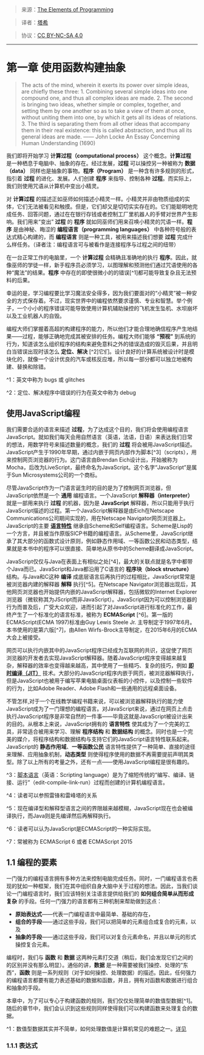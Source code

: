 > 来源：[The Elements of Programming](https://www.comp.nus.edu.sg/~cs1101s/sicp/chapters/2)

> 译者：[塔希](https://iheyunfei.github.io/blog/)

> 协议：[CC BY-NC-SA 4.0](http://creativecommons.org/licenses/by-nc-sa/4.0/)

---

# 第一章 使用函数构建抽象

> The acts of the mind, wherein it exerts its power over simple ideas, are chiefly these three: 1. Combining several simple ideas into one compound one, and thus all complex ideas are made. 2. The second is bringing two ideas, whether simple or complex, together, and setting them by one another so as to take a view of them at once, without uniting them into one, by which it gets all its ideas of relations. 3. The third is separating them from all other ideas that accompany them in their real existence: this is called abstraction, and thus all its general ideas are made. —— John Locke An Essay Concerning Human Understanding (1690)

我们即将开始学习 **计算过程（computational process）** 这个概念。**计算过程** 是一种栖息于电脑中、抽象的存在。经过发展，**过程** 可以操控另一种被称为 **数据（data）** 同样也是抽象的事物。**程序（Program）** 是一种含有许多规则的形式，指引着 **过程** 的进化、发展。人们创建 **程序** 来指导、控制各种 **过程**。而实际上，我们则使用咒语从计算机中变出小精灵。

对 **计算过程** 的描述正如巫师如何描述小精灵一样。小精灵并非由物质组成的实体，它们无法被看见和触摸。但是，它们却又是切切实实存在的。它们能聪明地完成任务、回答问题，通过在在银行存钱或者控制工厂里机器人的手臂对世界产生影响。我们用来“变出” **过程** 的 **程序** 就如同巫师们用来召唤小精灵的咒语一样。**程序** 是由神秘、晦涩的 **编程语言（programming languages）** 中各种符号般的表达式精心构建的，而 **编程语言** 则是一种工具，被用来描述我们想要 **过程** 完成什么样任务。（译者注：编程语言可与被看作是连接程序与过程之间的纽带）

在一台正常工作的电脑里，一个 **计算过程**  会精确且准确地的执行 **程序**。因此，就像巫师的学徒一样，新手程序员必须学习，以图理解和预测他们通过咒语使用的各种“魔法”的结果。**程序** 中存在的即使很微小的的错误[^1]都可能导致复杂且无法预料的后果。

幸运的是，学习编程要比学习魔法安全得多，因为我们要面对的“小精灵”被一种安全的方式保存着。不过，现实世界中的编程依然要求谨慎、专业和智慧。举个例子，一个小小的程序错误可能导致使用计算机辅助操控的飞机发生坠机、水坝崩坏以及工业机器人的自毁。

编程大师们掌握着高超的构建程序的能力，所以他们才能合理地确信程序产生地结果——过程，能够正确地完成其被安排的任务。编程大师们能够 **“预视”** 到系统的行为，知道该怎么组织程序的结构来避免意料之外的错误造成的毁灭后果，并且明白当错误出现时该怎么 **定位、解决** [^2]它们。设计良好的计算系统被设计时是模块化的，就像一个设计优良的汽车或核反应堆，所以每一部分都可以独立地被构建、替换和除错。


^1：英文中称为 bugs 或 glitches

^2：定位、解决程序中错误的行为在英文中称为 debug

## 使用JavaScript编程

我们需要合适的语言来描述 **过程**，为了达成这个目的，我们将会使用编程语言JavaScript。就如我们每天会用自然语言（英语，法语，日语）来表达我们日常的想法，用数学符号来描述数量的概念，我们的 **过程** 将会被用JavaScript描述。JavaScript产生于1990年早期，通过内嵌于网页内部作为脚本[^3]（scripts），用来控制网页浏览器的行为。这门语言由Brendan Eich设计出，开始被称为Mocha，后改为LiveScript，最终命名为JavaScript。这个名字“JavaScript”是属于Sun Microsystems公司的一个商标。

尽管JavaScript作为一门语言诞生时的目的是为了控制网页浏览器，但JavaScript依然是一个 **通用** 编程语言。一个JavaScript **解释器（interpreter）** 就是一部用来执行 **过程** 的机器，因为是 **JavaScript** 解释器，所以只能用于执行JavaScript描述的过程。第一个JavaScript解释器是由Eich在Netscape Communications公司期间实现的，用在Netscape Navigator网页浏览器上。JavaScript的主要 **[语言特性](http://www.yinwang.org/blog-cn/2017/07/06/master-pl)** 继承自Scheme和Self编程语言。Scheme是Lisp的一个方言，并且被当作原版SICP书籍的编程语言。从Scheme里，JavaScript继承了其大部分的函数式设计原则，例如静态作用域、一等函数公民和动态类型，结果就是本书中的程序可以很直接、简单地从原书中的Scheme翻译成JavaScript。

JavaScript仅仅与Java在表面上有相似之处[^4]，最大的关联点就是名字中都带个Java而已。JavaScript和Java都沿用了C语言的 **程序块（block structure）** 结构。与Java和C这种 **编译** 成底层语言后再执行的过程相比，JavaScript常常是被浏览器内建的解释器 **解释** 执行[^5]。在Netscape Navigator浏览器出现后，其他网页浏览器也开始提供内嵌的JavaScript解释器，包括微软的Internet Explorer浏览器（微软称其为JScript而非JavaScript）。JavaScript因为可以控制浏览器的行为而普及后，广受大众欢迎，进而引起了对JavaScript进行标准化的工作，最终产生了一个标准化的语言标准，被称为 **ECMAScript** [^6]。第一版的ECMAScript(ECMA 1997)标准由Guy Lewis Steele Jr. 主导制定于1997年6月。本书使用的是第六版[^7]，由Allen Wirfs-Brock主导制定，在2015年6月的ECMA大会上被接受。

网页可以执行内嵌其中的JavaScript程序已经成为互联网的共识，这促使了网页浏览器的开发者去实现JavaScript解释器。随着JavaScript程序变得越来越复杂，解释器的效率也变得越来越高，其中使用了一些精巧、复杂的技巧，例如 **[即时编译（JIT）](https://zh.wikipedia.org/wiki/%E5%8D%B3%E6%99%82%E7%B7%A8%E8%AD%AF)** 技术。大部分的JavaScript程序内嵌于网页，被浏览器解释执行，但是JavaScript也被用于编写苹果电脑桌面仪表板的小控件，以及控制一些软件的行为，比如Adobe Reader、Adobe Flash和一些通用的远程桌面设备。

不管怎样,对于一个在线教学编程书籍来说，可以被浏览器解释执行的能力使JavaScript成为了一门理想的编程语言。对JavaScript来说，通过在网页上点击执行JavaScript程序是非常自然的一件事——毕竟这就是JavaScript被设计出来的目的。从根本上来说，JavaScript拥有的 **语言特性** 使其成为了一个完美的工具，非常适合被用来学习、理解 **程序结构** 和 **数据结构** 的概念。同时也是一个完美的媒介，将程序结构和数据结构与支持它们的JavaScript语言特性联系起来。JavaScript的 **静态作用域**、**一等函数公民** 语言特性提供了一种简单、直接的途径来理解、应用抽象机制，**动态类型** 则使得程序使用的数据不再需要提前声明其类型。除了以上所有的考量之外，还有一点——使用JavaScript编程是很有趣的。

^3：[脚本语言](https://zh.wikipedia.org/wiki/%E8%84%9A%E6%9C%AC%E8%AF%AD%E8%A8%80)（英语：Scripting language）是为了缩短传统的“编写、编译、链接、运行”（edit-compile-link-run）过程而创建的计算机编程语言。

^4：读者可以参照雷锋和雷峰塔的关系

^5：现在编译型和解释型语言之间的界限越来越模糊，JavaScript现在也会被编译执行，而Java则是先编译然后再解释执行。

^6：读者可以认为JavaScript是ECMAScript的一种实际实现。

^7：常被称为 ECMAScript 6 或者 ECMAScript 2015


## 1.1 编程的要素


一门强力的编程语言拥有多种方法来控制电脑完成任务。同时，一门编程语言也表现的犹如一种框架，我们在其中组织自身大脑中关于过程的想法。因此，当我们谈论一门编程语言时，我们应该特别关注语言提供给我们的 **如何组合简单从而形成复杂** 的手段。任何一门强力的语言都有三种机制来帮助做到这点：

- **原始表达式**——代表一门编程语言中最简单、基础的存在，
- **组合的手段**——通过这些手段，我们可以把简单的元素组合成复合的元素，以及
- **抽象的手段**——通过这些手段，我们可以对复合元素命名，并且以单元的形式操控复合元素。

编程时，我们与 **函数** 和 **数据** 这两种元素打交道（稍后，我们会发现它们之间的的区别并没有那么明显）。通俗的讲，**数据** 是一种需要被我们操控、处理的“东西”，**函数** 则是一系列规则（对于如何操控、处理数据）的描述。因此，任何强力的编程语言都要有能力表述基础的数据和函数，并且，拥有对函数和数据进行组合和抽象的手段。

本章中，为了可以专心于构建函数的规则，我们仅仅处理简单的数值型数据[^1]。随后的章节中，我们会认识到这些规则同样使得我们可以构建函数来处理复合的数据。

^1：数值型数据其实并不简单，如何处理数值是计算机常见的难题之一。[详见](https://www.comp.nus.edu.sg/~cs1101s/sicp/chapters/2#footnote-1)

### 1.1.1 表达式

